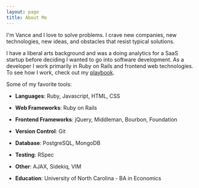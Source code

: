 ```yaml
---
layout: page
title: About Me
---
```


I'm Vance and I love to solve problems. I crave new companies, new technologies,
new ideas, and obstacles that resist typical solutions.

I have a liberal arts background and was a doing analytics for a SaaS startup before deciding I wanted to go into software
development. As a developer I work primarily in Ruby on Rails and frontend
 web technologies. To see how I work, check out my [playbook](/playbook).

Some of my favorite tools:

* **Languages**: Ruby, Javascript, HTML, CSS

* **Web Frameworks**: Ruby on Rails

* **Frontend Frameworks**: jQuery, Middleman, Bourbon, Foundation

* **Version Control**: Git

* **Database**: PostgreSQL, MongoDB

* **Testing**: RSpec

* **Other**: AJAX, Sidekiq, VIM

* **Education**: University of North Carolina - BA in Economics

